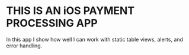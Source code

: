 # THIS IS AN iOS PAYMENT PROCESSING APP

In this app I show how well I can work with static table views, alerts, and error handling.

